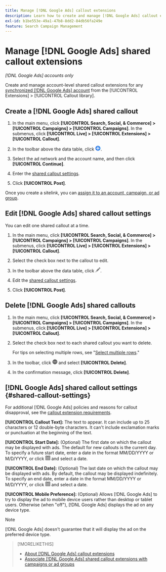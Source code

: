 ```yaml
---
title: Manage [!DNL Google Ads] callout extensions
description: Learn how to create and manage [!DNL Google Ads] callout extensions.
exl-id: b1be553e-49a1-47b8-8dd2-84db56fa249e
feature: Search Campaign Management
---
```

# Manage [!DNL Google Ads] shared callout extensions

*[!DNL Google Ads] accounts only*

Create and manage account-level shared callout extensions for any [synchronized [!DNL Google Ads] account](/help/search-social-commerce/campaign-management/accounts/ad-network-account-about.md) from the [!UICONTROL Extensions] > [!UICONTROL Callout library].

## Create a [!DNL Google Ads] shared callout

1. In the main menu, click **[!UICONTROL Search, Social, & Commerce] > [!UICONTROL Campaigns] > [!UICONTROL Campaigns]**. In the submenus, click **[!UICONTROL Live] > [!UICONTROL Extensions] > [!UICONTROL Callout]**.

1. In the toolbar above the data table, click ![Create](/help/search-social-commerce/assets/add.png "Create").

1. Select the ad network and the account name, and then click **[!UICONTROL Continue]**.

1. Enter the [shared callout settings](#shared-callout-settings).

1. Click **[!UICONTROL Post]**.

Once you create a sitelink, you can [assign it to an account, campaign, or ad group](callout-extension-associate.md).

## Edit [!DNL Google Ads] shared callout settings

You can edit one shared callout at a time.

1. In the main menu, click **[!UICONTROL Search, Social, & Commerce] > [!UICONTROL Campaigns] > [!UICONTROL Campaigns]**. In the submenus, click **[!UICONTROL Live] > [!UICONTROL Extensions] > [!UICONTROL Callout]**.

1. Select the check box next to the callout to edit.

1. In the toolbar above the data table, click ![Edit](/help/search-social-commerce/assets/edit.png "Edit").

1. Edit the [shared callout settings](#shared-callout-settings).

1. Click **[!UICONTROL Post]**.

## Delete [!DNL Google Ads] shared callouts

1. In the main menu, click **[!UICONTROL Search, Social, & Commerce] > [!UICONTROL Campaigns] > [!UICONTROL Campaigns]**. In the submenus, click **[!UICONTROL Live] > [!UICONTROL Extensions] > [!UICONTROL Callout]**.

1. Select the check box next to each shared callout you want to delete.
   
   For tips on selecting multiple rows, see "[Select multiple rows](/help/search-social-commerce/common-tasks/navigation-editing-selection/multiple-rows-select.md)."

1. In the toolbar, click ![More](/help/search-social-commerce/assets/more.png "More") and select **[!UICONTROL Delete]**.

1. In the confirmation message, click **[!UICONTROL Delete]**.

## [!DNL Google Ads] shared callout settings {#shared-callout-settings}

For additional [!DNL Google Ads] policies and reasons for callout disapproval, see the [callout extension requirements](https://support.google.com/adspolicy/answer/1054212).

**[!UICONTROL Callout Text]:** The text to appear. It can include up to 25 characters or 12 double-byte characters. It can't include exclamation marks or punctuation at the beginning of the text.

**[!UICONTROL Start Date]:** (Optional) The first date on which the callout may be displayed with ads. The default for new callouts is the current day. To specify a future start date, enter a date in the format MM/DD/YYYY or M/D/YYYY, or click ![Calendar](/help/search-social-commerce/assets/calendar.png "Calendar") and select a date.

**[!UICONTROL End Date]:** (Optional) The last date on which the callout may be displayed with ads. By default, the callout may be displayed indefinitely. To specify an end date, enter a date in the format MM/DD/YYYY or M/D/YYYY, or click ![Calendar](/help/search-social-commerce/assets/calendar.png "Calendar") and select a date.

**[!UICONTROL Mobile Preference]:** (Optional) Allows [!DNL Google Ads] to try to display the ad to mobile device users rather than desktop or tablet users. Otherwise (when "off"), [!DNL Google Ads] displays the ad on any device type.

>[!NOTE]
>
>[!DNL Google Ads] doesn't guarantee that it will display the ad on the preferred device type.

>[!MORELIKETHIS]
>
>* [About [!DNL Google Ads] callout extensions](callout-extension-about.md)
>* [Associate [!DNL Google Ads] shared callout extensions with campaigns or ad groups](callout-extension-associate.md)
